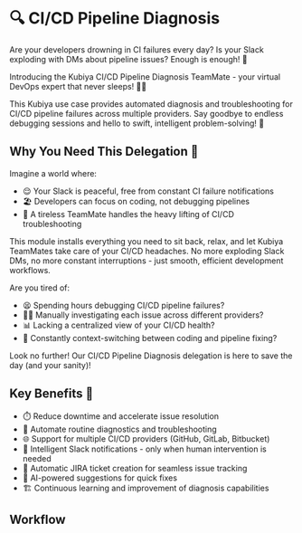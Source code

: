 # 🔍 CI/CD Pipeline Diagnosis

Are your developers drowning in CI failures every day? Is your Slack exploding with DMs about pipeline issues? Enough is enough! 🛑

Introducing the Kubiya CI/CD Pipeline Diagnosis TeamMate - your virtual DevOps expert that never sleeps! 🦸‍♂️

This Kubiya use case provides automated diagnosis and troubleshooting for CI/CD pipeline failures across multiple providers. Say goodbye to endless debugging sessions and hello to swift, intelligent problem-solving! 🚀

## Why You Need This Delegation 🌟

Imagine a world where:
- 😌 Your Slack is peaceful, free from constant CI failure notifications
- 🏖️ Developers can focus on coding, not debugging pipelines
- 🤖 A tireless TeamMate handles the heavy lifting of CI/CD troubleshooting

This module installs everything you need to sit back, relax, and let Kubiya TeamMates take care of your CI/CD headaches. No more exploding Slack DMs, no more constant interruptions - just smooth, efficient development workflows.

Are you tired of:
- 😫 Spending hours debugging CI/CD pipeline failures?
- 🕵️‍♀️ Manually investigating each issue across different providers?
- 📊 Lacking a centralized view of your CI/CD health?
- 🔄 Constantly context-switching between coding and pipeline fixing?

Look no further! Our CI/CD Pipeline Diagnosis delegation is here to save the day (and your sanity)! 

## Key Benefits 🎉

- ⏱️ Reduce downtime and accelerate issue resolution
- 🤖 Automate routine diagnostics and troubleshooting
- 🌐 Support for multiple CI/CD providers (GitHub, GitLab, Bitbucket)
- 📢 Intelligent Slack notifications - only when human intervention is needed
- 🎫 Automatic JIRA ticket creation for seamless issue tracking
- 🧠 AI-powered suggestions for quick fixes
- 🏗️ Continuous learning and improvement of diagnosis capabilities

## Workflow